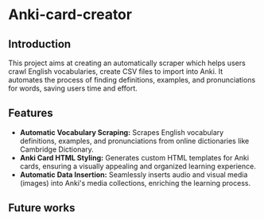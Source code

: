 # Anki-card-creator

## Introduction

This project aims at creating an automatically scraper which helps users crawl English vocabularies, create CSV files to import into Anki. It automates the process of finding definitions, examples, and pronunciations for words, saving users time and effort.

## Features

- **Automatic Vocabulary Scraping:** Scrapes English vocabulary definitions, examples, and pronunciations from online dictionaries like Cambridge Dictionary.
- **Anki Card HTML Styling:** Generates custom HTML templates for Anki cards, ensuring a visually appealing and organized learning experience.
- **Automatic Data Insertion:** Seamlessly inserts audio and visual media (images) into Anki's media collections, enriching the learning process.

## Future works